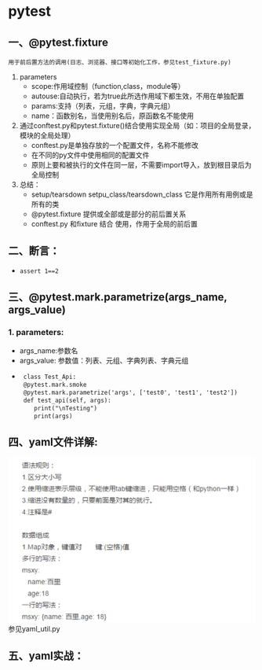 # pytest
##  一、@pytest.fixture   
    用于前后置方法的调用(日志、浏览器、接口等初始化工作，参见test_fixture.py)
1. parameters
   * scope:作用域控制（function,class，module等）
   * autouse:自动执行，若为true此所选作用域下都生效，不用在单独配置
   * params:支持（列表，元组，字典，字典元组）
   * name：函数别名，当使用别名后，原函数名不能使用
2. 通过conftest.py和pytest.fixture()结合使用实现全局（如：项目的全局登录，模块的全局处理）
   * conftest.py是单独存放的一个配置文件，名称不能修改
   * 在不同的py文件中使用相同的配置文件
   * 原则上要和被执行的文件在同一层，不需要import导入，放到根目录后为全局控制
3. 总结：
   * setup/tearsdown setpu_class/tearsdown_class 它是作用所有用例或是所有的类
   * @pytest.fixture 提供或全部或是部分的前后置关系
   * conftest.py 和fixture 结合 使用，作用于全局的前后置
## 二、断言：
* ~~~
  assert 1==2 

## 三、@pytest.mark.parametrize(args_name, args_value)
### 1. parameters:
   * args_name:参数名
   * args_value: 参数值：列表、元组、字典列表、字典元组
   * ~~~
      class Test_Api:
      @pytest.mark.smoke
      @pytest.mark.parametrize('args', ['test0', 'test1', 'test2'])
      def test_api(self, args):
         print("\nTesting")
         print(args)
## 四、yaml文件详解:   
![img.png](img.png) 参见yaml_util.py

## 五、yaml实战：

